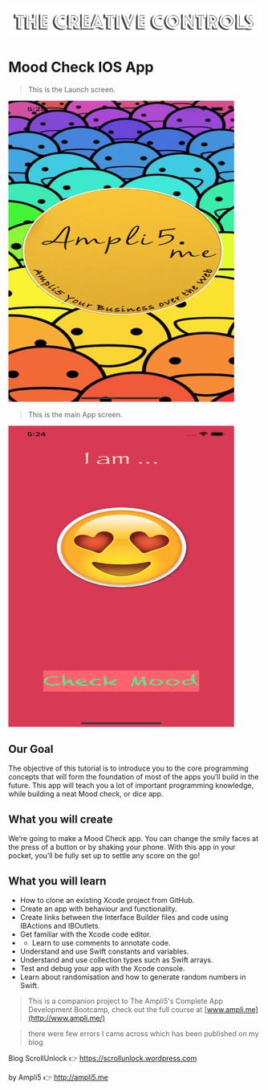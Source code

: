 # <h1><a href="https://scrollunlock.wordpress.com/"><img src="https://github.com/trickyj/Blog_app_in_Django/blob/master/src/assets/logo.png"></a></h1>

# Mood Check IOS App

>This is the Launch screen.

<a href="/App_Screenshot/Simulator Screen Shot - iPhone 11 - 2021-06-21 at 05.25.16.png"><img src="/App_Screenshot/Simulator Screen Shot - iPhone 11 - 2021-06-21 at 05.25.16.png" height="600" width="450"></a>

>This is the main App screen.

<a href="/App_Screenshot/Simulator Screen Shot - iPhone 11 - 2021-06-21 at 05.24.28.png"><img src="/App_Screenshot/Simulator Screen Shot - iPhone 11 - 2021-06-21 at 05.24.28.png" height="600" width="450"></a>


## Our Goal

The objective of this tutorial is to introduce you to the core programming concepts that will form the foundation of most of the apps you’ll build in the future. This app will teach you a lot of important programming knowledge, while building a neat Mood check, or  dice app.

## What you will create

We’re going to make a Mood Check app. You can change the smily faces at the press of a button or by shaking your phone. With this app in your pocket, you’ll be fully set up to settle any score on the go!


## What you will learn

* How to clone an existing Xcode project from GitHub.
* Create an app with behaviour and functionality.
* Create links between the Interface Builder files and code using IBActions and IBOutlets.
* Get familiar with the Xcode code editor.
* * Learn to use comments to annotate code.
* Understand and use Swift constants and variables.
* Understand and use collection types such as Swift arrays.
* Test and debug your app with the Xcode console.
* Learn about randomisation and how to generate random numbers in Swift.



>This is a companion project to The Ampli5's Complete App Development Bootcamp, check out the full course at [www.ampli.me](http://www.ampli.me/)

>there were few errors I came across which has been published on my blog

Blog ScrollUnlock :point_right: https://scrollunlock.wordpress.com 

by Ampli5 :point_right:	 http://ampli5.me
